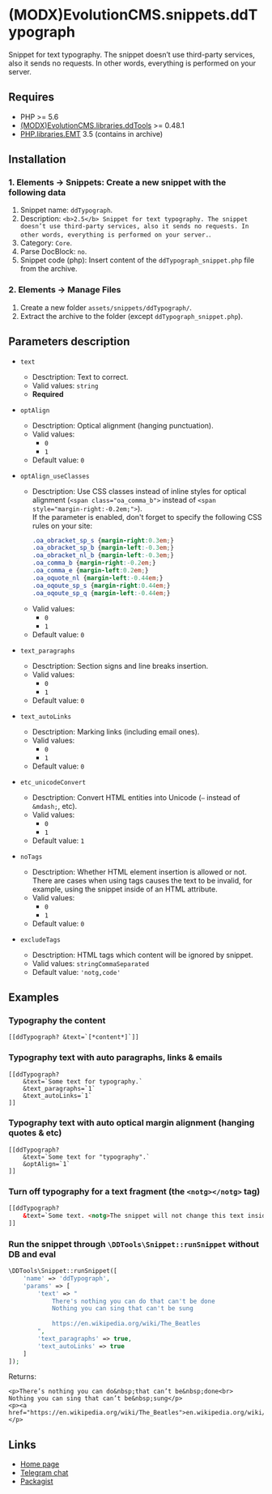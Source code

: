 # (MODX)EvolutionCMS.snippets.ddTypograph

Snippet for text typography.
The snippet doesn’t use third-party services, also it sends no requests. In other words, everything is performed on your server.


## Requires

* PHP >= 5.6
* [(MODX)EvolutionCMS.libraries.ddTools](https://code.divandesign.biz/modx/ddtools) >= 0.48.1
* [PHP.libraries.EMT](http://mdash.ru) 3.5 (contains in archive)


## Installation


### 1. Elements → Snippets: Create a new snippet with the following data

1. Snippet name: `ddTypograph`.
2. Description: `<b>2.5</b> Snippet for text typography. The snippet doesn’t use third-party services, also it sends no requests. In other words, everything is performed on your server.`.
3. Category: `Core`.
4. Parse DocBlock: `no`.
5. Snippet code (php): Insert content of the `ddTypograph_snippet.php` file from the archive.


### 2. Elements → Manage Files

1. Create a new folder `assets/snippets/ddTypograph/`.
2. Extract the archive to the folder (except `ddTypograph_snippet.php`).


## Parameters description

* `text`
	* Desctription: Text to correct.
	* Valid values: `string`
	* **Required**
	
* `optAlign`
	* Desctription: Optical alignment (hanging punctuation).
	* Valid values:
		* `0`
		* `1`
	* Default value: `0`
	
* `optAlign_useClasses`
	* Desctription: Use CSS classes instead of inline styles for optical alignment (`<span class="oa_comma_b">` instead of `<span style="margin-right:-0.2em;">`).  
		If the parameter is enabled, don't forget to specify the following CSS rules on your site:
		```css
		.oa_obracket_sp_s {margin-right:0.3em;}
		.oa_obracket_sp_b {margin-left:-0.3em;}
		.oa_obracket_nl_b {margin-left:-0.3em;}
		.oa_comma_b {margin-right:-0.2em;}
		.oa_comma_e {margin-left:0.2em;}
		.oa_oquote_nl {margin-left:-0.44em;}
		.oa_oqoute_sp_s {margin-right:0.44em;}
		.oa_oqoute_sp_q {margin-left:-0.44em;}
		```
	* Valid values:
		* `0`
		* `1`
	* Default value: `0`
	
* `text_paragraphs`
	* Desctription: Section signs and line breaks insertion.
	* Valid values:
		* `0`
		* `1`
	* Default value: `0`
	
* `text_autoLinks`
	* Desctription: Marking links (including email ones).
	* Valid values:
		* `0`
		* `1`
	* Default value: `0`
	
* `etc_unicodeConvert`
	* Desctription: Convert HTML entities into Unicode (`—` instead of `&mdash;`, etc).
	* Valid values:
		* `0`
		* `1`
	* Default value: `1`
	
* `noTags`
	* Desctription: Whether HTML element insertion is allowed or not.  
		There are cases when using tags causes the text to be invalid, for example, using the snippet inside of an HTML attribute.
	* Valid values:
		* `0`
		* `1`
	* Default value: `0`
	
* `excludeTags`
	* Desctription: HTML tags which content will be ignored by snippet.
	* Valid values: `stringCommaSeparated`
	* Default value: `'notg,code'`


## Examples


### Typography the content

```
[[ddTypograph? &text=`[*content*]`]]
```


### Typography text with auto paragraphs, links & emails

```
[[ddTypograph?
	&text=`Some text for typography.`
	&text_paragraphs=`1`
	&text_autoLinks=`1`
]]
```


### Typography text with auto optical margin alignment (hanging quotes & etc)

```
[[ddTypograph?
	&text=`Some text for "typography".`
	&optAlign=`1`
]]
```


### Turn off typography for a text fragment (the `<notg></notg>` tag)

```html
[[ddTypograph?
	&text=`Some text. <notg>The snippet will not change this text inside the tag.</notg> It's easy.`
]]
```


### Run the snippet through `\DDTools\Snippet::runSnippet` without DB and eval

```php
\DDTools\Snippet::runSnippet([
	'name' => 'ddTypograph',
	'params' => [
		'text' => "
			There's nothing you can do that can't be done
			Nothing you can sing that can't be sung
			
			https://en.wikipedia.org/wiki/The_Beatles
		",
		'text_paragraphs' => true,
		'text_autoLinks' => true
	]
]);
```

Returns:

```
<p>There’s nothing you can do&nbsp;that can’t be&nbsp;done<br>
Nothing you can sing that can’t be&nbsp;sung</p>
<p><a href="https://en.wikipedia.org/wiki/The_Beatles">en.wikipedia.org/wiki/The_Beatles</a></p>
```


## Links

* [Home page](https://code.divandesign.biz/modx/ddtypograph)
* [Telegram chat](https://t.me/dd_code)
* [Packagist](https://packagist.org/packages/dd/evolutioncms-snippets-ddtypograph)


<link rel="stylesheet" type="text/css" href="https://raw.githack.com/DivanDesign/CSS.ddMarkdown/master/style.min.css" />